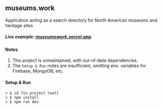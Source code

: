 ## museums.work
Application acting as a search directory for North American museums and heritage sites
##### Live example: [museumswork.vercel.app](https://museumswork.vercel.app)

#### Notes
1. This project is unmaintained, with out-of-date dependencies.
2. The `Setup & Run` notes are insufficient, omitting env. variables for Firebase, MongoDB, etc.

#### Setup & Run
```
> $ cd [to project root]
> $ npm install
> $ npm run dev
```